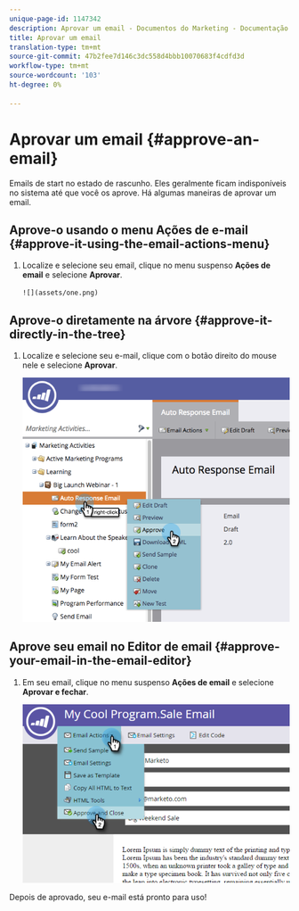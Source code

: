 ```yaml
---
unique-page-id: 1147342
description: Aprovar um email - Documentos do Marketing - Documentação do produto
title: Aprovar um email
translation-type: tm+mt
source-git-commit: 47b2fee7d146c3dc558d4bbb10070683f4cdfd3d
workflow-type: tm+mt
source-wordcount: '103'
ht-degree: 0%

---
```



# Aprovar um email {#approve-an-email}

Emails de start no estado de rascunho. Eles geralmente ficam indisponíveis no sistema até que você os aprove. Há algumas maneiras de aprovar um email.

## Aprove-o usando o menu Ações de e-mail {#approve-it-using-the-email-actions-menu}

1. Localize e selecione seu email, clique no menu suspenso **Ações de email** e selecione **Aprovar**.

   ` ![](assets/one.png)  
`

## Aprove-o diretamente na árvore {#approve-it-directly-in-the-tree}

1. Localize e selecione seu e-mail, clique com o botão direito do mouse nele e selecione **Aprovar**.

   ![](assets/approveemail.png)

## Aprove seu email no Editor de email {#approve-your-email-in-the-email-editor}

1. Em seu email, clique no menu suspenso **Ações de email** e selecione **Aprovar e fechar**.

   ![](assets/three.png)

Depois de aprovado, seu e-mail está pronto para uso!
